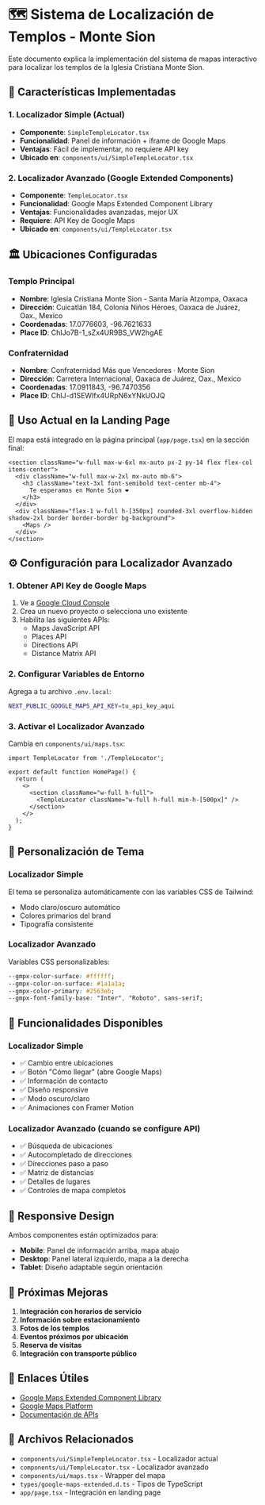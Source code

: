# 🗺️ Sistema de Localización de Templos - Monte Sion

Este documento explica la implementación del sistema de mapas interactivo para localizar los templos de la Iglesia Cristiana Monte Sion.

## 🎯 Características Implementadas

### 1. **Localizador Simple (Actual)**
- **Componente**: `SimpleTempleLocator.tsx`
- **Funcionalidad**: Panel de información + iframe de Google Maps
- **Ventajas**: Fácil de implementar, no requiere API key
- **Ubicado en**: `components/ui/SimpleTempleLocator.tsx`

### 2. **Localizador Avanzado (Google Extended Components)**
- **Componente**: `TempleLocator.tsx`
- **Funcionalidad**: Google Maps Extended Component Library
- **Ventajas**: Funcionalidades avanzadas, mejor UX
- **Requiere**: API Key de Google Maps
- **Ubicado en**: `components/ui/TempleLocator.tsx`

## 🏛️ Ubicaciones Configuradas

### Templo Principal
- **Nombre**: Iglesia Cristiana Monte Sion - Santa María Atzompa, Oaxaca
- **Dirección**: Cuicatlán 184, Colonia Niños Héroes, Oaxaca de Juárez, Oax., Mexico
- **Coordenadas**: 17.0776603, -96.7621633
- **Place ID**: ChIJo7B-1_sZx4UR9BS_VW2hgAE

### Confraternidad
- **Nombre**: Confraternidad Más que Vencedores · Monte Sion
- **Dirección**: Carretera Internacional, Oaxaca de Juárez, Oax., Mexico
- **Coordenadas**: 17.0911843, -96.7470356
- **Place ID**: ChIJ-d1SEWIfx4URpN6xYNkUOJQ

## 🚀 Uso Actual en la Landing Page

El mapa está integrado en la página principal (`app/page.tsx`) en la sección final:

```tsx
<section className="w-full max-w-6xl mx-auto px-2 py-14 flex flex-col items-center">
  <div className="w-full max-w-2xl mx-auto mb-6">
    <h3 className="text-3xl font-semibold text-center mb-4">
      Te esperamos en Monte Sion ❤️
    </h3>
  </div>
  <div className="flex-1 w-full h-[350px] rounded-3xl overflow-hidden shadow-2xl border border-border bg-background">
    <Maps />
  </div>
</section>
```

## ⚙️ Configuración para Localizador Avanzado

### 1. Obtener API Key de Google Maps

1. Ve a [Google Cloud Console](https://console.cloud.google.com/)
2. Crea un nuevo proyecto o selecciona uno existente
3. Habilita las siguientes APIs:
   - Maps JavaScript API
   - Places API
   - Directions API
   - Distance Matrix API

### 2. Configurar Variables de Entorno

Agrega a tu archivo `.env.local`:

```bash
NEXT_PUBLIC_GOOGLE_MAPS_API_KEY=tu_api_key_aqui
```

### 3. Activar el Localizador Avanzado

Cambia en `components/ui/maps.tsx`:

```tsx
import TempleLocator from './TempleLocator';

export default function HomePage() {
  return (
    <>
      <section className="w-full h-full">
        <TempleLocator className="w-full h-full min-h-[500px]" />
      </section>
    </>
  );
}
```

## 🎨 Personalización de Tema

### Localizador Simple
El tema se personaliza automáticamente con las variables CSS de Tailwind:
- Modo claro/oscuro automático
- Colores primarios del brand
- Tipografía consistente

### Localizador Avanzado
Variables CSS personalizables:

```css
--gmpx-color-surface: #ffffff;
--gmpx-color-on-surface: #1a1a1a;
--gmpx-color-primary: #2563eb;
--gmpx-font-family-base: "Inter", "Roboto", sans-serif;
```

## 🔧 Funcionalidades Disponibles

### Localizador Simple
- ✅ Cambio entre ubicaciones
- ✅ Botón "Cómo llegar" (abre Google Maps)
- ✅ Información de contacto
- ✅ Diseño responsive
- ✅ Modo oscuro/claro
- ✅ Animaciones con Framer Motion

### Localizador Avanzado (cuando se configure API)
- ✅ Búsqueda de ubicaciones
- ✅ Autocompletado de direcciones
- ✅ Direcciones paso a paso
- ✅ Matriz de distancias
- ✅ Detalles de lugares
- ✅ Controles de mapa completos

## 📱 Responsive Design

Ambos componentes están optimizados para:
- **Mobile**: Panel de información arriba, mapa abajo
- **Desktop**: Panel lateral izquierdo, mapa a la derecha
- **Tablet**: Diseño adaptable según orientación

## 🚀 Próximas Mejoras

1. **Integración con horarios de servicio**
2. **Información sobre estacionamiento**
3. **Fotos de los templos**
4. **Eventos próximos por ubicación**
5. **Reserva de visitas**
6. **Integración con transporte público**

## 🔗 Enlaces Útiles

- [Google Maps Extended Component Library](https://github.com/googlemaps/extended-component-library)
- [Google Maps Platform](https://developers.google.com/maps)
- [Documentación de APIs](https://developers.google.com/maps/documentation)

## 📄 Archivos Relacionados

- `components/ui/SimpleTempleLocator.tsx` - Localizador actual
- `components/ui/TempleLocator.tsx` - Localizador avanzado
- `components/ui/maps.tsx` - Wrapper del mapa
- `types/google-maps-extended.d.ts` - Tipos de TypeScript
- `app/page.tsx` - Integración en landing page
